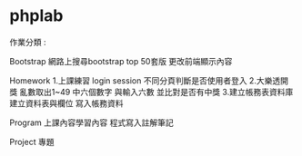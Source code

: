 # phplab

作業分類 :

Bootstrap 網路上搜尋bootstrap top 50套版 更改前端顯示內容

Homework 1.上課練習 login session 不同分頁判斷是否使用者登入
         2.大樂透開獎 亂數取出1~49 中六個數字 與輸入六數 並比對是否有中獎
         3.建立帳務表資料庫 建立資料表與欄位 寫入帳務資料

Program 上課內容學習內容 程式寫入註解筆記

Project 專題

